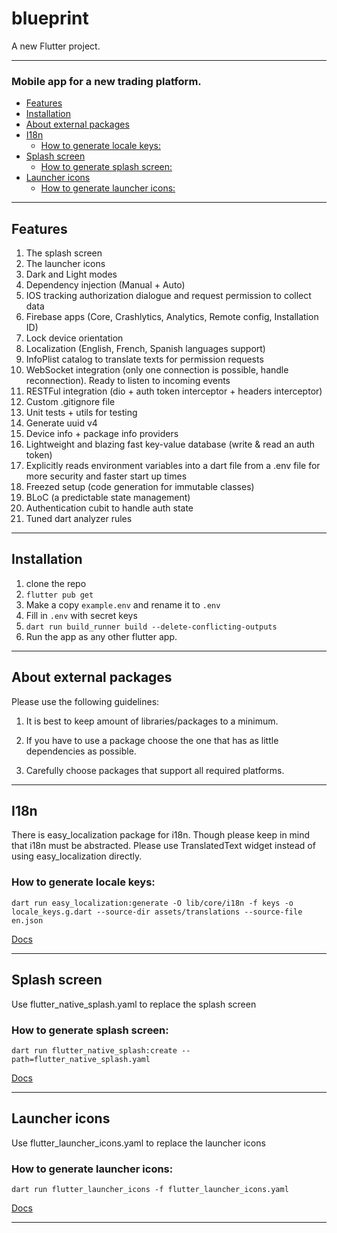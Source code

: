# blueprint

A new Flutter project.

---

### Mobile app for a new trading platform.

- [Features](#features)
- [Installation](#installation)
- [About external packages](#about-external-packages)
- [I18n](#i18n)
    - [How to generate locale keys:](#how-to-generate-locale-keys)
- [Splash screen](#splash-screen)
    - [How to generate splash screen:](#how-to-generate-splash-screen)
- [Launcher icons](#launcher-icons)
    - [How to generate launcher icons:](#how-to-generate-launcher-icons)

---

## Features
1. The splash screen 
2. The launcher icons
3. Dark and Light modes
4. Dependency injection (Manual + Auto)
5. IOS tracking authorization dialogue and request permission to collect data
6. Firebase apps (Core, Crashlytics, Analytics, Remote config, Installation ID)
7. Lock device orientation
8. Localization (English, French, Spanish languages support)
9. InfoPlist catalog to translate texts for permission requests
10. WebSocket integration (only one connection is possible, handle reconnection). Ready to listen to incoming events
11. RESTFul integration (dio + auth token interceptor + headers interceptor)
12. Custom .gitignore file
13. Unit tests + utils for testing
14. Generate uuid v4
15. Device info + package info providers 
16. Lightweight and blazing fast key-value database (write & read an auth token)
17. Explicitly reads environment variables into a dart file from a .env file for more security and faster start up times 
18. Freezed setup (code generation for immutable classes)
19. BLoC (a predictable state management)
20. Authentication cubit to handle auth state 
21. Tuned dart analyzer rules

---

## Installation

1. clone the repo
2. `flutter pub get`
3. Make a copy `example.env` and rename it to `.env`
4. Fill in `.env` with secret keys
5. `dart run build_runner build --delete-conflicting-outputs`
6. Run the app as any other flutter app.

---

## About external packages

Please use the following guidelines:

1. It is best to keep amount of libraries/packages to a minimum.

2. If you have to use a package choose the one that has as little dependencies as possible.

3. Carefully choose packages that support all required platforms.

---

## I18n

There is easy_localization package for i18n. Though please keep in mind that i18n must be
abstracted. Please use TranslatedText widget instead of using easy_localization directly.

### How to generate locale keys:

```shell
dart run easy_localization:generate -O lib/core/i18n -f keys -o locale_keys.g.dart --source-dir assets/translations --source-file en.json
```

[Docs](https://pub.dev/packages/easy_localization#-localization-keys)

---

## Splash screen

Use flutter_native_splash.yaml to replace the splash screen

### How to generate splash screen:

```shell
dart run flutter_native_splash:create --path=flutter_native_splash.yaml
```

[Docs](https://pub.dev/packages/flutter_native_splash)

---

## Launcher icons

Use flutter_launcher_icons.yaml to replace the launcher icons

### How to generate launcher icons:

```shell
dart run flutter_launcher_icons -f flutter_launcher_icons.yaml
```

[Docs](https://pub.dev/packages/flutter_launcher_icons)

---